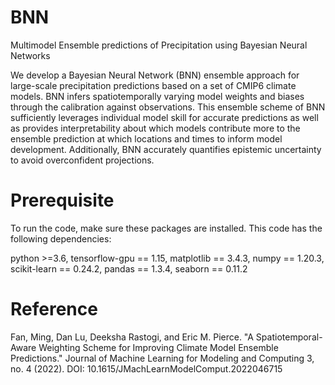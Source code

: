 # BNN
Multimodel Ensemble predictions of Precipitation using Bayesian Neural Networks

We develop a Bayesian Neural Network (BNN) ensemble approach for large-scale precipitation predictions based on a set of CMIP6 climate models. BNN infers spatiotemporally varying model weights and biases through the calibration against observations. This ensemble scheme of BNN sufficiently leverages individual model skill for accurate predictions as well as provides interpretability about which models contribute more to the ensemble prediction at which locations and times to inform model development. Additionally, BNN accurately quantifies epistemic uncertainty to avoid overconfident projections. 


# Prerequisite

To run the code, make sure these packages are installed. This code has the following dependencies:

python >=3.6, 
tensorflow-gpu == 1.15,
matplotlib == 3.4.3,
numpy == 1.20.3,
scikit-learn == 0.24.2,
pandas == 1.3.4,
seaborn == 0.11.2

# Reference
Fan, Ming, Dan Lu, Deeksha Rastogi, and Eric M. Pierce. "A Spatiotemporal-Aware Weighting Scheme for Improving Climate Model Ensemble Predictions." Journal of Machine Learning for Modeling and Computing 3, no. 4 (2022). DOI: 10.1615/JMachLearnModelComput.2022046715

